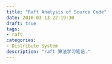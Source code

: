 ```yaml
---
title: "Raft Analysis of Source Code"
date: 2016-03-13 22:19:30
draft: true
tags:
- raft
categories: 
- Distribute System
description: "raft 算法学习笔记."
---
```


